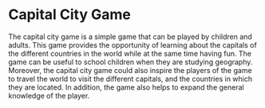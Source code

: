 # Capital City Game

<p>
The capital city game is a simple game that can be played by children and adults. This game provides the opportunity of learning about the capitals of the different countries in the world while at the same time having fun. The game can be useful to school children when they are studying geography. Moreover, the capital city game could also inspire the players of the game to travel the world to visit the different capitals, and the countries in which they are located. In addition, the game also helps to expand the general knowledge of the player.
</p>